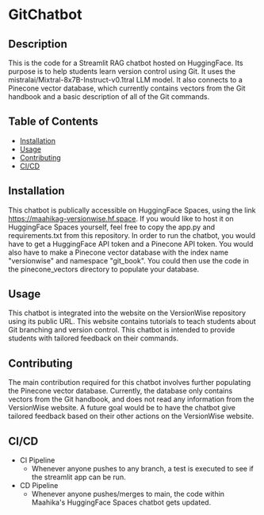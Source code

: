 # GitChatbot
## Description
This is the code for a Streamlit RAG chatbot hosted on HuggingFace. Its purpose is to help students learn version control using Git.
It uses the mistralai/Mixtral-8x7B-Instruct-v0.1tral LLM model. 
It also connects to a Pinecone vector database, which currently contains vectors from the Git handbook and a basic description of all of the Git commands.

## Table of Contents
- [Installation](#installation)
- [Usage](#usage)
- [Contributing](#contributing)
- [CI/CD](#ci/cd)

## Installation
This chatbot is publically accessible on HuggingFace Spaces, using the link https://maahikag-versionwise.hf.space. 
If you would like to host it on HuggingFace Spaces yourself, feel free to copy the app.py and requirements.txt from this repository. 
In order to run the chatbot, you would have to get a HuggingFace API token and a Pinecone API token.
You would also have to make a Pinecone vector database with the index name "versionwise" and namespace "git_book". 
You could then use the code in the pinecone_vectors directory to populate your database. 

## Usage
This chatbot is integrated into the website on the VersionWise repository using its public URL. 
This website contains tutorials to teach students about Git branching and version control.
This chatbot is intended to provide students with tailored feedback on their commands. 

## Contributing
The main contribution required for this chatbot involves further populating the Pinecone vector database. 
Currently, the database only contains vectors from the Git handbook, and does not read any information from the VersionWise website. 
A future goal would be to have the chatbot give tailored feedback based on their other actions on the VersionWise website.

## CI/CD
- CI Pipeline
  - Whenever anyone pushes to any branch, a test is executed to see if the streamlit app can be run. 
- CD Pipeline
  - Whenever anyone pushes/merges to main, the code within Maahika's HuggingFace Spaces chatbot gets updated.
